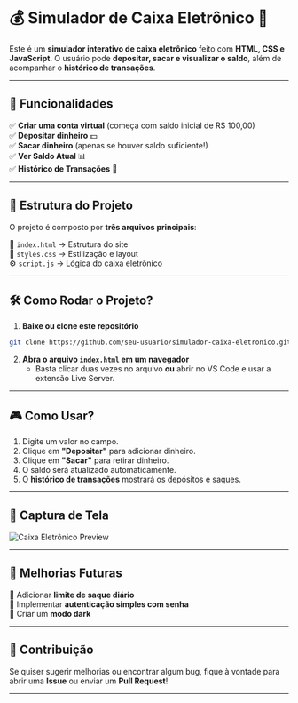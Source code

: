 # 💰 Simulador de Caixa Eletrônico 🏦

Este é um **simulador interativo de caixa eletrônico** feito com **HTML, CSS e JavaScript**. O usuário pode **depositar, sacar e visualizar o saldo**, além de acompanhar o **histórico de transações**.

---

## 🚀 Funcionalidades

✅ **Criar uma conta virtual** (começa com saldo inicial de R$ 100,00)  
✅ **Depositar dinheiro** 💵  
✅ **Sacar dinheiro** (apenas se houver saldo suficiente!)  
✅ **Ver Saldo Atual** 📊  
✅ **Histórico de Transações** 📜

---

## 📂 Estrutura do Projeto

O projeto é composto por **três arquivos principais**:

📄 `index.html` → Estrutura do site  
🎨 `styles.css` → Estilização e layout  
⚙️ `script.js` → Lógica do caixa eletrônico

---

## 🛠️ Como Rodar o Projeto?

1. **Baixe ou clone este repositório**

```sh
git clone https://github.com/seu-usuario/simulador-caixa-eletronico.git
```

2. **Abra o arquivo `index.html` em um navegador**
   - Basta clicar duas vezes no arquivo **ou** abrir no VS Code e usar a extensão Live Server.

---

## 🎮 Como Usar?

1. Digite um valor no campo.
2. Clique em **"Depositar"** para adicionar dinheiro.
3. Clique em **"Sacar"** para retirar dinheiro.
4. O saldo será atualizado automaticamente.
5. O **histórico de transações** mostrará os depósitos e saques.

---

## 🎨 Captura de Tela

![Caixa Eletrônico Preview](screenshot.png)

---

## 📌 Melhorias Futuras

🔹 Adicionar **limite de saque diário**  
🔹 Implementar **autenticação simples com senha**  
🔹 Criar um **modo dark**

---

## 🤝 Contribuição

Se quiser sugerir melhorias ou encontrar algum bug, fique à vontade para abrir uma **Issue** ou enviar um **Pull Request**!

---
